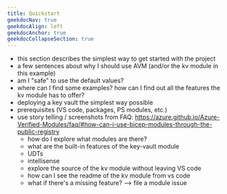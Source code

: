 ```yaml
---
title: Quickstart
geekdocNav: true
geekdocAlign: left
geekdocAnchor: true
geekdocCollapseSection: true
---
```


- this section describes the simplest way to get started with the project
- a few sentences about why I should use AVM (and/or the kv module in this example)
- am I "safe" to use the default values?
- where can I find some examples? how can I find out all the features the kv module has to offer?
- deploying a key vault the simplest way possible
- prerequisites (VS code, packages, PS modules, etc.)
- use story telling / screenshots from FAQ: https://azure.github.io/Azure-Verified-Modules/faq/#how-can-i-use-bicep-modules-through-the-public-registry
  - how do I explore what modules are there?
  - what are the built-in features of the key-vault module
  - UDTs
  - intellisense
  - explore the source of the kv module without leaving VS code
  - how can I see the readme of the kv module from vs code
  - what if there's a missing feature? --> file a module issue
